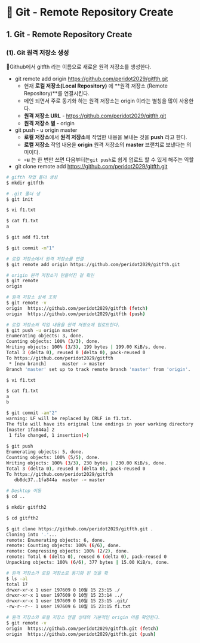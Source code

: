 # 📄 Git - Remote Repository Create

## 1. Git - Remote Repository Create

### \(1\). Git 원격 저장소 생성

🔎Github에서 gitfth  라는 이름으로 새로운 원격 저장소를 생성한다.

* git remote add origin https://github.com/peridot2029/gitfth.git
  * 현재 **로컬 저장소\(Local Repository\)** 에 **원격 저장소 \(Remote Repository\)**를 연결시킨다.
  * 메인 되면서 주로 동기화 하는 원격 저장소는 origin 이라는 별칭을 많이 사용한다.
  * **원격 저장소 URL** - https://github.com/peridot2029/gitfth.git
  * **원격 저장소 별 -** origin
* git push - u origin master
  * **로컬 저장소**에서 **원격 저장소**에 작업한 내용을 보내는 것을 **push** 라고 한다.
  * **로컬 저장소** 작업 내용을 **origin** 원격 저장소의 **master** 브랜치로 보낸다는 의미이다.
  * **-u** 는 한 번만 쓰면 다음부터는`git push`로 쉽게 업로드 할 수 있게  해주는 역할
* git clone remote add https://github.com/peridot2029/gitfth.git

```bash
# gifth 작업 폴더 생성
$ mkdir gitfth

# .git 폴더 생
$ git init

$ vi f1.txt

$ cat f1.txt
a

$ git add f1.txt

$ git commit -m"1"

# 로컬 저장소에서 원격 저장소를 연결
$ git remote add origin https://github.com/peridot2029/gitfth.git

# origin 원격 저장소가 만들어진 걸 확인
$ git remote
origin

# 원격 저장소 상세 조회
$ git remote -v
origin  https://github.com/peridot2029/gitfth (fetch)
origin  https://github.com/peridot2029/gitfth (push)

# 로컬 저장소의 작업 내용을 원격 저장소에 업로드한다.
$ git push -u origin master
Enumerating objects: 3, done.
Counting objects: 100% (3/3), done.
Writing objects: 100% (3/3), 199 bytes | 199.00 KiB/s, done.
Total 3 (delta 0), reused 0 (delta 0), pack-reused 0
To https://github.com/peridot2029/gitfth
 * [new branch]      master -> master
Branch 'master' set up to track remote branch 'master' from 'origin'.

$ vi f1.txt

$ cat f1.txt
a
b

$ git commit -am"2"
warning: LF will be replaced by CRLF in f1.txt.
The file will have its original line endings in your working directory
[master 1fa844a] 2
 1 file changed, 1 insertion(+)
 
$ git push
Enumerating objects: 5, done.
Counting objects: 100% (5/5), done.
Writing objects: 100% (3/3), 230 bytes | 230.00 KiB/s, done.
Total 3 (delta 0), reused 0 (delta 0), pack-reused 0
To https://github.com/peridot2029/gitfth
   db8dc37..1fa844a  master -> master
   
# Desktop 이동
$ cd ..

$ mkdir gitfth2

$ cd gitfth2

$ git clone https://github.com/peridot2029/gitfth.git .
Cloning into '.'...
remote: Enumerating objects: 6, done.
remote: Counting objects: 100% (6/6), done.
remote: Compressing objects: 100% (2/2), done.
remote: Total 6 (delta 0), reused 6 (delta 0), pack-reused 0
Unpacking objects: 100% (6/6), 377 bytes | 15.00 KiB/s, done.

# 원격 저장소가 로컬 저장소로 동기화 된 것을 확
$ ls -al
total 17
drwxr-xr-x 1 user 197609 0 10월 15 23:15 ./
drwxr-xr-x 1 user 197609 0 10월 15 23:14 ../
drwxr-xr-x 1 user 197609 0 10월 15 23:15 .git/
-rw-r--r-- 1 user 197609 6 10월 15 23:15 f1.txt

# 원격 저장소와 로컬 저장소 연결 상태와 기본적인 origin 이름 확인한다.
$ git remote -v
origin  https://github.com/peridot2029/gitfth.git (fetch)
origin  https://github.com/peridot2029/gitfth.git (push)
```

